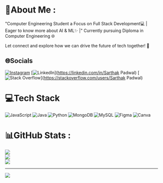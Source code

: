 # 💫About Me :
"Computer Engineering Student a Focus on Full Stack Development💻 
| Eager to know more about AI & ML✨ |"
Currently pursuing Diploma in Computer Engineering 🌐 

Let connect and explore how we can drive the future of tech together! 🚀

## 🌐Socials
[![Instagram](https://img.shields.io/badge/Instagram-%23E4405F.svg?logo=Instagram&logoColor=white)](https://instagram.com/__.sarthak>-26) [![LinkedIn](https://img.shields.io/badge/LinkedIn-%230077B5.svg?logo=linkedin&logoColor=white)](https://linkedin.com/in/Sarthak Padwal) [![Stack Overflow](https://img.shields.io/badge/-Stackoverflow-FE7A16?logo=stack-overflow&logoColor=white)](https://stackoverflow.com/users/Sarthak Padwal) 

# 💻Tech Stack
![JavaScript](https://img.shields.io/badge/javascript-%23323330.svg?style=for-the-badge&logo=javascript&logoColor=%23F7DF1E) ![Java](https://img.shields.io/badge/java-%23ED8B00.svg?style=for-the-badge&logo=java&logoColor=white) ![Python](https://img.shields.io/badge/python-3670A0?style=for-the-badge&logo=python&logoColor=ffdd54) ![MongoDB](https://img.shields.io/badge/MongoDB-%234ea94b.svg?style=for-the-badge&logo=mongodb&logoColor=white) ![MySQL](https://img.shields.io/badge/mysql-%2300f.svg?style=for-the-badge&logo=mysql&logoColor=white) 	![Figma](https://img.shields.io/badge/figma-%23F24E1E.svg?style=for-the-badge&logo=figma&logoColor=white) ![Canva](https://img.shields.io/badge/Canva-%2300C4CC.svg?style=for-the-badge&logo=Canva&logoColor=white)
# 📊GitHub Stats :
![](https://github-readme-stats.vercel.app/api?username=Sarthak65y&theme=radical&hide_border=false&include_all_commits=false&count_private=false)<br/>
![](https://github-readme-streak-stats.herokuapp.com/?user=Sarthak65y&theme=radical&hide_border=false)<br/>
![](https://github-readme-stats.vercel.app/api/top-langs/?username=Sarthak65y&theme=radical&hide_border=false&include_all_commits=false&count_private=false&layout=compact)

---
[![](https://visitcount.itsvg.in/api?id=Sarthak65y&icon=0&color=0)](https://visitcount.itsvg.in)

